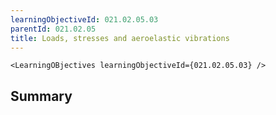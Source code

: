 ```yaml
---
learningObjectiveId: 021.02.05.03
parentId: 021.02.05
title: Loads, stresses and aeroelastic vibrations
---
```


```tsx eval
<LearningOBjectives learningObjectiveId={021.02.05.03} />
```

## Summary
